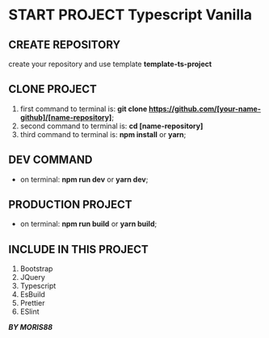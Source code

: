 # START PROJECT Typescript Vanilla

## CREATE REPOSITORY

create your repository and use template **template-ts-project**

## CLONE PROJECT

1. first command to terminal is: **git clone https://github.com/[your-name-github]/[name-repository]**;
2. second command to terminal is: **cd [name-repository]**
3. third command to terminal is: **npm install** or **yarn**;

## DEV COMMAND

-   on terminal: **npm run dev** or **yarn dev**;

## PRODUCTION PROJECT

-   on terminal: **npm run build** or **yarn build**;

## INCLUDE IN THIS PROJECT

1. Bootstrap
2. JQuery
3. Typescript
4. EsBuild
5. Prettier
6. ESlint

**_BY MORIS88_**

